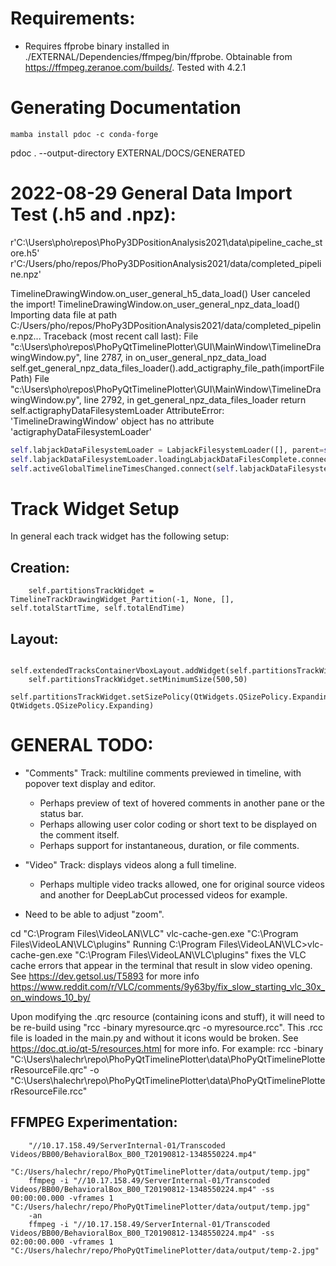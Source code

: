 # Requirements:

- Requires ffprobe binary installed in ./EXTERNAL/Dependencies/ffmpeg/bin/ffprobe. Obtainable from https://ffmpeg.zeranoe.com/builds/. Tested with 4.2.1


# Generating Documentation
`mamba install pdoc -c conda-forge`

pdoc . --output-directory EXTERNAL/DOCS/GENERATED


# 2022-08-29 General Data Import Test (.h5 and .npz):
r'C:\Users\pho\repos\PhoPy3DPositionAnalysis2021\data\pipeline_cache_store.h5'
r'C:/Users/pho/repos/PhoPy3DPositionAnalysis2021/data/completed_pipeline.npz'

TimelineDrawingWindow.on_user_general_h5_data_load()
User canceled the import!
TimelineDrawingWindow.on_user_general_npz_data_load()
Importing data file at path C:/Users/pho/repos/PhoPy3DPositionAnalysis2021/data/completed_pipeline.npz...
Traceback (most recent call last):
  File "c:\Users\pho\repos\PhoPyQtTimelinePlotter\GUI\MainWindow\TimelineDrawingWindow.py", line 2787, in on_user_general_npz_data_load
    self.get_general_npz_data_files_loader().add_actigraphy_file_path(importFilePath)
  File "c:\Users\pho\repos\PhoPyQtTimelinePlotter\GUI\MainWindow\TimelineDrawingWindow.py", line 2792, in get_general_npz_data_files_loader
    return self.actigraphyDataFilesystemLoader
AttributeError: 'TimelineDrawingWindow' object has no attribute 'actigraphyDataFilesystemLoader'


```python
self.labjackDataFilesystemLoader = LabjackFilesystemLoader([], parent=self)
self.labjackDataFilesystemLoader.loadingLabjackDataFilesComplete.connect(self.on_labjack_files_loading_complete)
self.activeGlobalTimelineTimesChanged.connect(self.labjackDataFilesystemLoader.on_active_global_timeline_times_changed)

```


# Track Widget Setup

In general each track widget has the following setup:

## Creation:
        self.partitionsTrackWidget = TimelineTrackDrawingWidget_Partition(-1, None, [], self.totalStartTime, self.totalEndTime)

## Layout:
        self.extendedTracksContainerVboxLayout.addWidget(self.partitionsTrackWidget)
        self.partitionsTrackWidget.setMinimumSize(500,50)
        self.partitionsTrackWidget.setSizePolicy(QtWidgets.QSizePolicy.Expanding, QtWidgets.QSizePolicy.Expanding)



# GENERAL TODO:
 - "Comments" Track: multiline comments previewed in timeline, with popover text display and editor.
    - Perhaps preview of text of hovered comments in another pane or the status bar.
    - Perhaps allowing user color coding or short text to be displayed on the comment itself.
    - Perhaps support for instantaneous, duration, or file comments.

- "Video" Track: displays videos along a full timeline.
    - Perhaps multiple video tracks allowed, one for original source videos and another for DeepLabCut processed videos for example.

- Need to be able to adjust "zoom".




cd "C:\Program Files\VideoLAN\VLC\"
vlc-cache-gen.exe "C:\Program Files\VideoLAN\VLC\plugins\"
Running C:\Program Files\VideoLAN\VLC>vlc-cache-gen.exe "C:\Program Files\VideoLAN\VLC\plugins\"
fixes the VLC cache errors that appear in the terminal that result in slow video opening.
        See https://dev.getsol.us/T5893 for more info
        https://www.reddit.com/r/VLC/comments/9y63by/fix_slow_starting_vlc_30x_on_windows_10_by/


Upon modifying the .qrc resource (containing icons and stuff), it will need to be re-build using "rcc -binary myresource.qrc -o myresource.rcc". This .rcc file is loaded in the main.py and without it icons would be broken.
See https://doc.qt.io/qt-5/resources.html for more info.
        For example:
                rcc -binary "C:\Users\halechr\repo\PhoPyQtTimelinePlotter\data\PhoPyQtTimelinePlotterResourceFile.qrc" -o "C:\Users\halechr\repo\PhoPyQtTimelinePlotter\data\PhoPyQtTimelinePlotterResourceFile.rcc"


## FFMPEG Experimentation:
        "//10.17.158.49/ServerInternal-01/Transcoded Videos/BB00/BehavioralBox_B00_T20190812-1348550224.mp4"
        "C:/Users/halechr/repo/PhoPyQtTimelinePlotter/data/output/temp.jpg"
        ffmpeg -i "//10.17.158.49/ServerInternal-01/Transcoded Videos/BB00/BehavioralBox_B00_T20190812-1348550224.mp4" -ss 00:00:00.000 -vframes 1 "C:/Users/halechr/repo/PhoPyQtTimelinePlotter/data/output/temp.jpg"
        -an
        ffmpeg -i "//10.17.158.49/ServerInternal-01/Transcoded Videos/BB00/BehavioralBox_B00_T20190812-1348550224.mp4" -ss 02:00:00.000 -vframes 1 "C:/Users/halechr/repo/PhoPyQtTimelinePlotter/data/output/temp-2.jpg"

